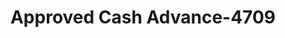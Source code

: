 ---
f_zip-code: 48507
f_state-code: MI
title: Approved Cash Advance-4709
f_phone: 810-233-3010
f_city-only: Flint
f_address: 1627 W Atherton Rd Flint
f_location-unique-id: '4709'
slug: approved-cash-advance-4709
updated-on: '2024-05-30T13:46:58.046Z'
created-on: '2024-05-30T13:36:59.803Z'
published-on: '2024-05-30T13:54:32.469Z'
f_city-state: cms/city/flint-mi.md
f_company: cms/company/approved-cash-advance.md
f_state: cms/state/michigan.md
layout: '[payday-loan].html'
tags: payday-loan
---